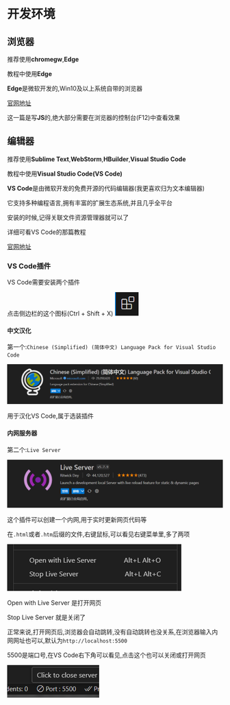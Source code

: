 # 开发环境

## 浏览器

推荐使用**chromegw**,**Edge**

教程中使用**Edge**

**Edge**是微软开发的,Win10及以上系统自带的浏览器

[官网地址](https://www.microsoft.com/zh-cn/edge)

这一篇是写**JS**的,绝大部分需要在浏览器的控制台(F12)中查看效果

## 编辑器

推荐使用**Sublime Text**,**WebStorm**,**HBuilder**,**Visual Studio Code**

教程中使用**Visual Studio Code(VS Code)**

**VS Code**是由微软开发的免费开源的代码编辑器(我更喜欢归为文本编辑器)

它支持多种编程语言,拥有丰富的扩展生态系统,并且几乎全平台

安装的时候,记得关联文件资源管理器就可以了

详细可看VS Code的那篇教程

[官网地址](https://code.visualstudio.com/)

### VS Code插件

VS Code需要安装两个插件

点击侧边栏的这个图标(Ctrl + Shift + X) ![2-1](assets/2-1.png)

#### 中文汉化

第一个:`Chinese (Simplified) (简体中文) Language Pack for Visual Studio Code`

![2-2](assets/2-2.png)

用于汉化VS Code,属于选装插件

#### 内网服务器

第二个:`Live Server`

![2-3](assets/2-3.png)

这个插件可以创建一个内网,用于实时更新网页代码等

在`.html`或者`.htm`后缀的文件,右键鼠标,可以看见右键菜单里,多了两项

![2-4](assets/2-4.png)

Open with Live Server 是打开网页

Stop Live Server 就是关闭了

正常来说,打开网页后,浏览器会自动跳转,没有自动跳转也没关系,在浏览器输入内网网址也可以,默认为`http://localhost:5500`

5500是端口号,在VS Code右下角可以看见,点击这个也可以关闭或打开网页

![2-5](assets/2-5.png)